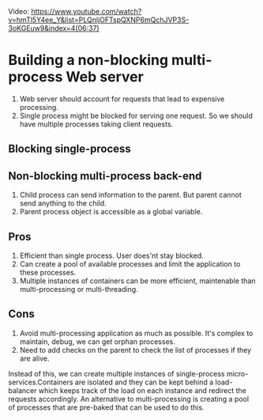 Video: https://www.youtube.com/watch?v=hmTl5Y4ee_Y&list=PLQnljOFTspQXNP6mQchJVP3S-3oKGEuw9&index=4(06:37)

# Building a non-blocking multi-process Web server
1. Web server should account for requests that lead to expensive processing. 
2. Single process might be blocked for serving one request. So we should have multiple processes taking client requests.


## Blocking single-process

## Non-blocking multi-process back-end
1. Child process can send information to the parent. But parent cannot send anything to the child.
2. Parent process object is accessible as a global variable.

## Pros 
1. Efficient than single process. User does'nt stay blocked.
2. Can create a pool of available processes and limit the application to these processes.
3. Multiple instances of containers can be more efficient, maintenable than multi-processing or multi-threading.

## Cons
1. Avoid multi-processing application as much as possible. It's complex to maintain, debug, we can get orphan processes.
2. Need to add checks on the parent to check the list of processes if they are alive.


Instead of this, we can create multiple instances of single-process micro-services.Containers are isolated and they can be kept behind a load-balancer which keeps track of the load on each instance and redirect the requests accordingly. An alternative to multi-processing is creating a pool of processes that are pre-baked that can be used to do this.